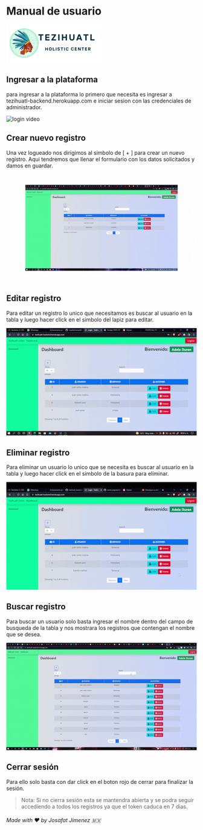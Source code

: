 # Manual de usuario

![](https://raw.githubusercontent.com/JosafatJimenezB/TezihuatlPage/main/images/logo.png)


## Ingresar a la plataforma

para ingresar a la plataforma lo primero que necesita es ingresar a tezihuatl-backend.herokuapp.com e iniciar sesion con las credenciales de administrador.

![login video](https://raw.githubusercontent.com/JosafatJimenezB/assets-paginas/main/login.gif)


## Crear nuevo registro

Una vez logueado nos dirigimos al simbolo de [ + ] para crear un nuevo registro.
Aqui tendremos que llenar el formulario con los datos solicitados y damos en guardar.

![nuevo registro](https://raw.githubusercontent.com/JosafatJimenezB/assets-paginas/main/registro.gif)


## Editar registro

Para editar un registro lo unico que necesitamos es buscar al usuario en la tabla y luego hacer click en el simbolo del lapiz para editar.

![editar registro](https://raw.githubusercontent.com/JosafatJimenezB/assets-paginas/main/editar.gif)

## Eliminar registro

Para eliminar un usuario lo unico que se necesita es buscar al usuario en la tabla y luego hacer click en el simbolo de la basura para eliminar.

![elimnar registro](https://raw.githubusercontent.com/JosafatJimenezB/assets-paginas/main/eliminar.gif)


## Buscar registro
Para buscar un usuario solo basta ingresar el nombre dentro del campo de busqueda de la tabla y nos mostrara los registros que contengan el nombre que se desea.

![buscar registro](https://raw.githubusercontent.com/JosafatJimenezB/assets-paginas/main/buscar.gif)

## Cerrar sesión

Para ello solo basta con dar click en el boton rojo de cerrar para finalizar la sesión.

> Nota: Si no cierra sesión esta se mantendra abierta y se podra seguir accediendo a todos los registros ya que el token caduca en 7 dias.




###### Made with :heart: by Josafat Jimenez :mexico:
